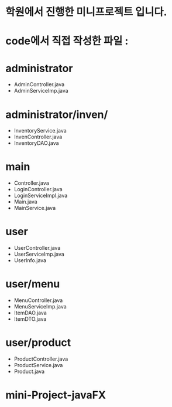 # 학원에서 진행한 미니프로젝트 입니다.
# code에서 직접 작성한 파일 :
# administrator
- AdminController.java
- AdminServiceImp.java
# administrator/inven/
- InventoryService.java
- InvenController.java
- InventoryDAO.java
# main
- Controller.java
- LoginController.java
- LoginServiceImpl.java
- Main.java
- MainService.java
# user
- UserController.java
- UserServiceImp.java
- UserInfo.java
# user/menu
- MenuController.java
- MenuServiceImp.java
- ItemDAO.java
- ItemDTO.java
# user/product
- ProductController.java
- ProductService.java
- Product.java
# mini-Project-javaFX
